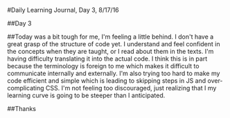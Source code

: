 #Daily Learning Journal, Day 3, 8/17/16

##Day 3

##Today was a bit tough for me, I'm feeling a little behind. I don't have a great grasp of the structure of code yet.  I understand and feel confident in the concepts when they are taught, or I read about them in the texts.  I'm having difficulty translating it into the actual code.  I think this is in part because the terminology is foreign to me which makes it difficult to communicate internally and externally.  I'm also trying too hard to make my code efficient and simple which is leading to skipping steps in JS and over-complicating CSS.  I'm not feeling too discouraged, just realizing that I my learning curve is going to be steeper than I anticipated.

##Thanks
